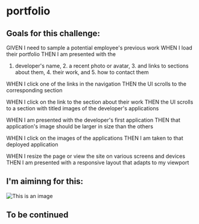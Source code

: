 # portfolio

## Goals for this challenge:

GIVEN I need to sample a potential employee's previous work
WHEN I load their portfolio
THEN I am presented with the 

1. developer's name, 2. a recent photo or avatar, 3. and links to sections about them, 4. their work, and 5. how to contact them

WHEN I click one of the links in the navigation
THEN the UI scrolls to the corresponding section

WHEN I click on the link to the section about their work
THEN the UI scrolls to a section with titled images of the developer's applications

WHEN I am presented with the developer's first application
THEN that application's image should be larger in size than the others

WHEN I click on the images of the applications
THEN I am taken to that deployed application

WHEN I resize the page or view the site on various screens and devices
THEN I am presented with a responsive layout that adapts to my viewport

## I'm aiminng for this:

![This is an image](.images/base-octocat.svg)

## To be continued
